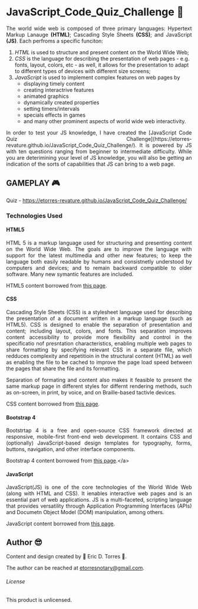 # JavaScript_Code_Quiz_Challenge :school:

<p align="justify">
The world wide web is composed of three primary languages:  Hypertext Markup Lanauge <strong>(HTML)</strong>; Cascading Style Sheets <strong>(CSS)</strong>; and JavaScript <strong>(JS)</strong>.  Each perfroms a specific funciton: 
</p>

<p align="justify">

1. *HTML* is used to structure and present content on the World Wide Web;
2. *CSS* is the language for describing the presentation of web pages - e.g. fonts, layout, colors, etc - as well, it allows for the presentation to adapt to different types of devices with different size screens;
3. _JavaScript_ is used to implement complex features on web pages by
    * displaying timely content
    * creating interactrive features
    * animated graphics
    * dynamically created properties
    * setting timers/intervals
    * specials effects in games
    * and many other prominent aspects of world wide web interactivity.
</p>

<p align="justify">
In order to test your JS knowledge, I have created the [JavaScript Code Quiz Challenge](https://etorres-revature.github.io/JavaScript_Code_Quiz_Challenge/).  It is powered by JS with ten questions ranging from beginner to intermediate difficulty. While you are deterimining your level of JS knowledge, you will also be getting an indication of the sorts of capabilities that JS can bring to a web page.
</p>

## GAMEPLAY  :video_game:
     
Quiz - https://etorres-revature.github.io/JavaScript_Code_Quiz_Challenge/

### Technologies Used

#### HTML5

<p align="justify">
HTML 5 is a markup language used for structuring and presenting content on the World Wide Web.  The goals are to improve the language with support for the latest multimedia and other new features; to keep the language both easily readable by humans and consistnetly understood by computers and devices; and to remain backward compatible to older software.  Many new symantic features are included.
</p>

HTML5 content borrowed from <a target="_blank" rel="noopener noreferrer">[this page](https://en.wikipedia.org/wiki/HTML5).</a>

#### CSS

<p align="justify">
Cascading Style Sheets (CSS) is a stylesheet language used for describing the presentation of a document written in a markup language (such as HTML5).  CSS is designed to enable the separation of presentation and content; including layout, colors, and fonts.  This separation improves content accessibility to provide more flexibility and control in the specificatio nof presntation characteristics, enabling multiple web pages to share formatting by specifying relevant CSS in a separate file, which redduces complexity and repetitioin in the structural content (HTML) as well as enabling the file to be cached to improve the page load speed between the pages that share the file and its formatting.
</p>
<p align="justify">
Separation of formating and content also makes it feasible to present the same markup page in different styles for differnt rendering methods, such as on-screen, in print, by voice, and on Braille-based tactivle devices.  
</p>

CSS content borrowed from <a target="_blank" rel="noopener noreferrer">[this page](https://en.wikipedia.org/wiki/Cascading_Style_Sheets).</a>

#### Bootstrap 4

<p align="justify">
Bootstrtap 4 is a free and open-source CSS framework directed at responsive, mobile-first front-end web development.  It contains CSS and (optionally) JavaScript-based design templates for typography, forms, buttons, navigation, and other interface components.  
</p>

Bootstrap 4 content borrowed from <a target="_blank" rel="noopener noreferrer">[this page](https://en.wikipedia.org/wiki/Bootstrap_(front-end_framework)).</a>

#### JavaScript

<p align="justify">
JavaScript(JS) is one of the core technologies of the World Wide Web (along with HTML and CSS). It ienables interactive web pages and is an essential part of web applications.  JS is a multi-faceted, scripting language that provides versatility through Application Programming Interfaces (APIs) and Documetn Object Model (DOM) manipulation, among others.</p>

JavaScript content borrowed from <a target="_blank" rel="noopener noreferrer">[this page](https://en.wikipedia.org/wiki/JavaScript).</a>

## Author :sunglasses:

Content and design created by :green_heart: Eric D. Torres :green_heart:.  

The author can be reached at etorresnotary@gmail.com. 

###### License

This product is unlicensed.